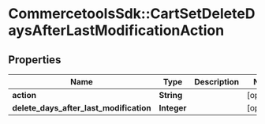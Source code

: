 # CommercetoolsSdk::CartSetDeleteDaysAfterLastModificationAction

## Properties
Name | Type | Description | Notes
------------ | ------------- | ------------- | -------------
**action** | **String** |  | [optional] 
**delete_days_after_last_modification** | **Integer** |  | [optional] 

